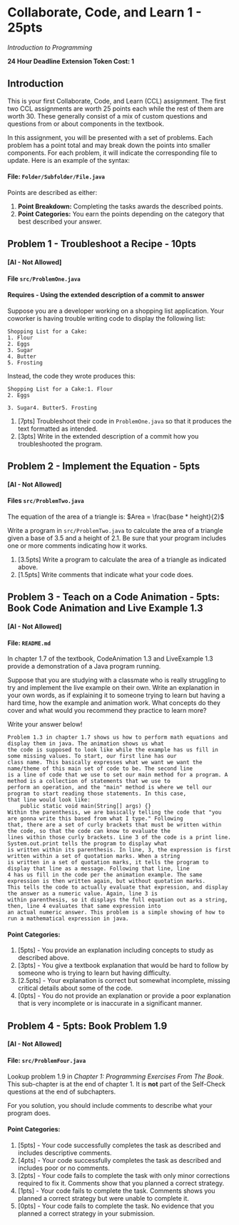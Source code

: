 # Collaborate, Code, and Learn 1 - 25pts
*Introduction to Programming*

**24 Hour Deadline Extension Token Cost: 1**

## Introduction
This is your first Collaborate, Code, and Learn (CCL) assignment. The first two CCL assignments are worth 25 points each
while the rest of them are worth 30. These generally consist of a mix of custom questions and questions from or about
components in the textbook.

In this assignment, you will be presented with a set of problems. Each problem has a point total and may break down the
points into smaller components. For each problem, it will indicate the corresponding file to update. Here is an example
of the syntax:
#### File: `Folder/Subfolder/File.java`

Points are described as either:
1. **Point Breakdown:** Completing the tasks awards the described points.
2. **Point Categories:** You earn the points depending on the category that best described your answer.

## Problem 1 -  Troubleshoot a Recipe - 10pts
#### [AI - Not Allowed]
#### File `src/ProblemOne.java`
#### Requires - Using the extended description of a commit to answer

Suppose you are a developer working on a shopping list application. Your coworker is having trouble writing code to display the
following list:
```
Shopping List for a Cake:
1. Flour
2. Eggs
3. Sugar
4. Butter
5. Frosting
```

Instead, the code they wrote produces this:
```
Shopping List for a Cake:1. Flour
2. Eggs

3. Sugar4. Butter5. Frosting
```

1. [7pts] Troubleshoot their code in `ProblemOne.java` so that it produces the text formatted as intended.
2. [3pts] Write in the extended description of a commit how you troubleshooted the program.

## Problem 2 - Implement the Equation - 5pts
#### [AI - Not Allowed]
#### Files `src/ProblemTwo.java`

The equation of the area of a triangle is: $Area = \frac{base * height}{2}$

Write a program in `src/ProblemTwo.java` to calculate the area of a triangle given a base of 3.5 and a height of 2.1. Be
sure that your program includes one or more comments indicating how it works.

1. [3.5pts] Write a program to calculate the area of a triangle as indicated above.
2. [1.5pts] Write comments that indicate what your code does.


## Problem 3 - Teach on a Code Animation - 5pts: Book Code Animation and Live Example 1.3
#### [AI - Not Allowed]
#### File: `README.md`

In chapter 1.7 of the textbook, CodeAnimation 1.3 and LiveExample 1.3 provide a demonstration of a Java program running.

Suppose that you are studying with a classmate who is really struggling to try and implement the live example on their own.
Write an explanation in your own words, as if explaining it to someone trying to learn but having a hard time, how the example
and animation work. What concepts do they cover and what would you recommend they practice to learn more?

Write your answer below!
```
Problem 1.3 in chapter 1.7 shows us how to perform math equations and display them in java. The animation shows us what 
the code is supposed to look like while the example has us fill in some missing values. To start, our first line has our 
class name. This basically expresses what we want we want the name/theme of this main set of code to be. The second line
is a line of code that we use to set our main method for a program. A method is a collection of statements that we use to 
perform an operation, and the "main" method is where we tell our program to start reading those statements. In this case, 
that line would look like:
    public static void main(String[] args) {}
Within the parenthesis, we are basically telling the code that "you are gonna write this based from what I type." Following 
that, there are a set of curly brackets that must be written within the code, so that the code can know to evaluate the 
lines within those curly brackets. Line 3 of the code is a print line. System.out.print tells the program to display what 
is written within its parenthesis. In line, 3, the expression is first written within a set of quotation marks. When a string 
is written in a set of quotation marks, it tells the program to display that line as a message. Following that line, line 
4 has us fill in the code per the animation example. The same expression is then written again, but without quotation marks. 
This tells the code to actually evaluate that expression, and display the answer as a numeric value. Again, line 3 is 
within parenthesis, so it displays the full equation out as a string, then, line 4 evaluates that same expression into 
an actual numeric answer. This problem is a simple showing of how to run a mathematical expression in java.

```
#### Point Categories:
1. [5pts] - You provide an explanation including concepts to study as described above.
2. [3pts]  - You give a textbook explanation that would be hard to follow by someone who is trying to learn but having difficulty.
3. [2.5pts] - Your explanation is correct but somewhat incomplete, missing critical details about some of the code.
4. [0pts]  - You do not provide an explanation or provide a poor explanation that is very incomplete or is inaccurate in a significant manner.


## Problem 4 - 5pts: Book Problem 1.9
#### [AI - Not Allowed]
#### File: `src/ProblemFour.java`
Lookup problem 1.9 in *Chapter 1: Programming Exercises From The Book*. This sub-chapter is at the end of chapter 1. It
is **not** part of the Self-Check questions at the end of subchapters.

For you solution, you should include comments to describe what your program does.

#### Point Categories:
1. [5pts] - Your code successfully completes the task as described and includes descriptive comments.
2. [4pts]  - Your code successfully completes the task as described and includes poor or no comments.
3. [2pts]  - Your code fails to complete the task with only minor corrections required to fix it. Comments show that you planned a correct strategy.
4. [1pts]  - Your code fails to complete the task. Comments shows you planned a correct strategy but were unable to complete it.
5. [0pts]  - Your code fails to complete the task. No evidence that you planned a correct strategy in your submission.
